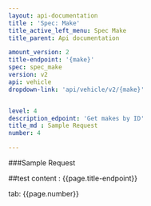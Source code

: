 ```yaml
---
layout: api-documentation
title : 'Spec: Make'
title_active_left_menu: Spec Make
title_parent: Api documentation

amount_version: 2
title-endpoint: '{make}'
spec: spec_make
version: v2
api: vehicle
dropdown-link: 'api/vehicle/v2/{make}'


level: 4
description_edpoint: 'Get makes by ID'
title_md : Sample Request
number: 4

---
```


###Sample Request

##test content : {{page.title-endpoint}} 

tab: {{page.number}} 
